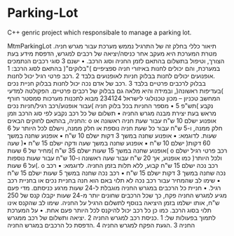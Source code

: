 # Parking-Lot
C++ genric project which responsibale to manage a parking lot.

 
MtmParkingLot
תיאור כללי
בחלק זה של התרגיל נממש מערכת עבור מגרש חניה. מטרת המערכת היא מעקב אחר
כניסה/יציאה של רכבים למגרש, הדפסת מידע בעת הצורך, וטיפול בתשלום בהתאם לזמן החניה
וסוג הרכב.
• ישנם 3 סוגי רכבים הנתמכים במערכת, והם יכולים לחנות באיזורי חניה ספציפיים
)"בלוקים"( בהתאם לסוג הרכב:
1 .אופנועים יכולים לחנות בבלוק חניות לאופנועים בלבד
2 .רכב פרטי רגיל יכול לחנות בבלוק לרכבים פרטיים בלבד
3 .רכב של אדם נכה יכול לחנות בבלוק חניית נכים )בעדיפות ראשונה(, ובמידה והיא
מלאה גם בבלוק של רכבים פרטיים.
הפקולטה למדעי המחשב טכניון – מכון טכנולוגי לישראל
234124 מבוא לתכנות מערכות סמסטר חורף תש"פ
5
• מספר החניות בכל בלוק חניה )עבור אופנוע/רכב רגיל/חניות נכים( נקבע מראש בעת יצירת
מבנה מגרש החניה
• תשלום של כל רכב נקבע לפי סוג הרכב וזמן החניה, בהתאם לחוקים הבאים:
o אופנוע ישלם 10 ש"ח עבור שעת חניה ראשונה או חלק ממנה, ו-5 ש"ח עבור כל
שעת חניה נוספת או חלק ממנה, וישלם לכל היותר על 6 שעות. לדוגמא:
▪ אופנוע שחנה במשך 3 דקות ישלם 10 ש"ח
▪ אופנוע שחנה במשך שעה )60 דקות( ישלם 10 ש"ח
▪ אופנוע שחנה במשך שעה ודקה ישלם 15 ש"ח
▪ אופנוע שחנה במשך 15 שעות ישלם 35 ש"ח )מחיר של 6 שעות(
o רכב פרטי רגיל ישלם כמו אופנוע, אך 20 ש"ח עבור שעה ראשונה ו-10 ש"ח עבור
שעות נוספות )ולכל היותר על 6 שעות(.
o רכב נכה ישלם 15 ש"ח קבוע, ללא תלות בזמן החניה. לדוגמא:
▪ רכב נכה שחנה במשך 3 דקות ישלם 15 ש"ח
▪ רכב נכה שחנה במשך 5 שעות ישלם 15 ש"ח
▪ שימו לב שהמחיר עבור רכב נכה לא תלוי באם הוא חנה בחניית נכים או
בחניית רכב רגיל.
• חניית כל הרכבים במגרש החניה מוגבלת ל-24 שעות מרגע כניסתם. מדי פעם מגיע למגרש
החניה פקח, כך שכל הרכבים שחונים יותר מ-24 שעות יקבלו קנס של 250 ש"ח, אותו
ישלמו בזמן היציאה בנוסף לתשלום הרגיל על החניה. שימו לב שהקנס אינו תלוי בסוג
הרכב. כמו כן כל רכב יכול להיקנס לכל היותר פעם אחת.
• על המערכת לתמוך בפעולות של:
1 .כניסת רכב למגרש החניה
2 .יציאה ותשלום של רכב ממגרש החניה
3 .הגעת הפקח למגרש החניה
4 .הדפסת כל הרכבים במגרש החניה
